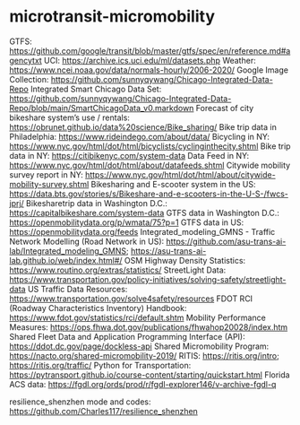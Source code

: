 # microtransit-micromobility
GTFS: https://github.com/google/transit/blob/master/gtfs/spec/en/reference.md#agencytxt
UCI: https://archive.ics.uci.edu/ml/datasets.php
Weather: https://www.ncei.noaa.gov/data/normals-hourly/2006-2020/
Google Image Collection: https://github.com/sunnyqywang/Chicago-Integrated-Data-Repo
Integrated Smart Chicago Data Set: https://github.com/sunnyqywang/Chicago-Integrated-Data-Repo/blob/main/SmartChicagoData_v0.markdown
Forecast of city bikeshare system’s use / rentals: https://obrunet.github.io/data%20science/Bike_sharing/
Bike trip data in Philadelphia: https://www.rideindego.com/about/data/
Bicycling in NY: https://www.nyc.gov/html/dot/html/bicyclists/cyclinginthecity.shtml
Bike trip data in NY: https://citibikenyc.com/system-data
Data Feed in NY: https://www.nyc.gov/html/dot/html/about/datafeeds.shtml
Citywide mobility survey report in NY: https://www.nyc.gov/html/dot/html/about/citywide-mobility-survey.shtml
Bikesharing and E-scooter system in the US: https://data.bts.gov/stories/s/Bikeshare-and-e-scooters-in-the-U-S-/fwcs-jprj/
Bikesharetrip data in Washington D.C.: https://capitalbikeshare.com/system-data
GTFS data in Washington D.C.: https://openmobilitydata.org/p/wmata/75?p=1
GTFS data in US: https://openmobilitydata.org/feeds
Integrated_modeling_GMNS - Traffic Network Modelling (Road Network in US): https://github.com/asu-trans-ai-lab/Integrated_modeling_GMNS; https://asu-trans-ai-lab.github.io/web/index.html#/
OSM Highway Density Statistics: https://www.routino.org/extras/statistics/
StreetLight Data: https://www.transportation.gov/policy-initiatives/solving-safety/streetlight-data
US Traffic Data Resources: https://www.transportation.gov/solve4safety/resources
FDOT RCI (Roadway Characteristics Inventory) Handbook: https://www.fdot.gov/statistics/rci/default.shtm
Mobility Performance Measures: https://ops.fhwa.dot.gov/publications/fhwahop20028/index.htm
Shared Fleet Data and Application Programming Interface (API): https://ddot.dc.gov/page/dockless-api
Shared Micromobility Program: https://nacto.org/shared-micromobility-2019/
RITIS: https://ritis.org/intro; https://ritis.org/traffic/
Python for Transportation: https://pytransport.github.io/course-content/starting/quickstart.html
Florida ACS data: https://fgdl.org/ords/prod/r/fgdl-explorer146/v-archive-fgdl-q

resilience_shenzhen mode and codes: https://github.com/Charles117/resilience_shenzhen
